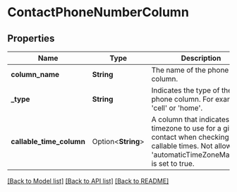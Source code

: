 # ContactPhoneNumberColumn

## Properties

Name | Type | Description | Notes
------------ | ------------- | ------------- | -------------
**column_name** | **String** | The name of the phone column. | 
**_type** | **String** | Indicates the type of the phone column. For example, 'cell' or 'home'. | 
**callable_time_column** | Option<**String**> | A column that indicates the timezone to use for a given contact when checking callable times. Not allowed if 'automaticTimeZoneMapping' is set to true. | [optional]

[[Back to Model list]](../README.md#documentation-for-models) [[Back to API list]](../README.md#documentation-for-api-endpoints) [[Back to README]](../README.md)


